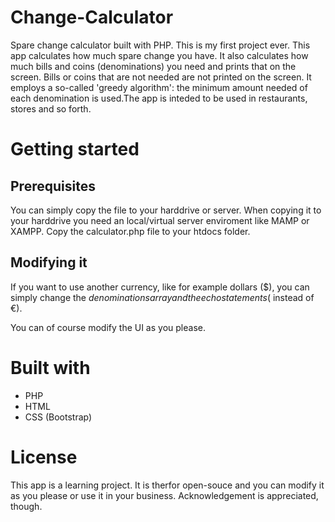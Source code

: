 # Change-Calculator
Spare change calculator built with PHP. This is my first project ever. This app calculates how much spare change you have. It also calculates how much bills and coins (denominations) you need and prints that on the screen. Bills or coins that are not needed are not printed on the screen. It employs a so-called 'greedy algorithm': the minimum amount needed of each denomination is used.The app is inteded to be used in restaurants, stores and so forth.
 # Getting started
 ## Prerequisites
  You can simply copy the file to your harddrive or server. When copying it to your harddrive you need an local/virtual server enviroment like MAMP or XAMPP. Copy the calculator.php file to your htdocs folder. 
 ## Modifying it
  If you want to use another currency, like for example dollars ($),  you can simply change the $denominations array and the echo statements ($ instead of €).
  
  You can of course modify the UI as you please.
  
  # Built with
  * PHP
  * HTML
  * CSS (Bootstrap)
  
  # License
  This app is a learning project. It is therfor open-souce and you can modify it as you please or use it in your business. Acknowledgement is appreciated, though. 
  
  

